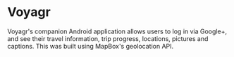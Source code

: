 # Voyagr

Voyagr's companion Android application allows users to log in via Google+, and see their travel information, trip progress, locations, pictures and captions. This was built using MapBox's geolocation API.
